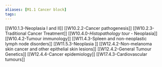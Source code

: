 ```yaml
---
aliases: [M1.1 Cancer block]
tags: 
---
```


[[W10.1.3-Neoplasia I and II]]
[[W10.2.2-Cancer pathogenesis]]
[[W10.2.3-Traditional Cancer Treatment]]
[[W10.4.0-*Histopathology tour* - Neoplasia]]
[[W10.4.2-Tumour immunology]]
[[W11.4.3-Spleen and non-neoplastic lymph node disorders]]
[[W11.5.3-Neoplasia ]]
[[W12.4.2-Non-melanoma skin cancer and other epithelial skin lesions]]
[[W12.4.2-General Tumour Genetics]]
[[W12.4.4-Cancer epidemiology]]
[[W17.4.3-Cardiovascular tumours]]

